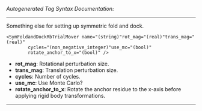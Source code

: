 _Autogenerated Tag Syntax Documentation:_

---
Something else for setting up symmetric fold and dock.

```
<SymFoldandDockRbTrialMover name="(string)"rot_mag="(real)"trans_mag="(real)"
        cycles="(non_negative_integer)"use_mc="(bool)"
        rotate_anchor_to_x="(bool)" />
```

-   **rot_mag**: Rotational perturbation size.
-   **trans_mag**: Translation perturbation size.
-   **cycles**: Number of cycles.
-   **use_mc**: Use Monte Carlo?
-   **rotate_anchor_to_x**: Rotate the anchor residue to the x-axis before applying rigid body transformations.

---
